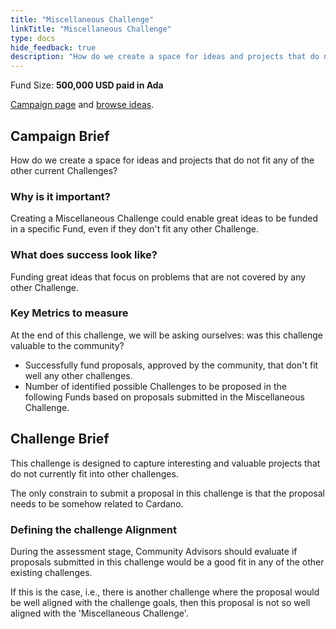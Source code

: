 ```yaml
---
title: "Miscellaneous Challenge"
linkTitle: "Miscellaneous Challenge"
type: docs
hide_feedback: true
description: "How do we create a space for ideas and projects that do not fit any of the other current Challenges?"
---
```

Fund Size: **500,000 USD paid in Ada**

[Campaign page](https://cardano.ideascale.com/c/idea/381326) and [browse ideas]().

## Campaign Brief
How do we create a space for ideas and projects that do not fit any of the other current Challenges?

### Why is it important?
Creating a Miscellaneous Challenge could enable great ideas to be funded in a specific Fund, even if they don't fit any other Challenge.

### What does success look like?
Funding great ideas that focus on problems that are not covered by any other Challenge.

### Key Metrics to measure
At the end of this challenge, we will be asking ourselves: was this challenge valuable to the community?

- Successfully fund proposals, approved by the community, that don't fit well any other challenges.
- Number of identified possible Challenges to be proposed in the following Funds based on proposals submitted in the Miscellaneous Challenge.


## Challenge Brief
This challenge is designed to capture interesting and valuable projects that do not currently fit into other challenges.

The only constrain to submit a proposal in this challenge is that the proposal needs to be somehow related to Cardano.

### Defining the challenge Alignment
During the assessment stage, Community Advisors should evaluate if proposals submitted in this challenge would be a good fit in any of the other existing challenges.

If this is the case, i.e., there is another challenge where the proposal would be well aligned with the challenge goals, then this proposal is not so well aligned with the 'Miscellaneous Challenge'.